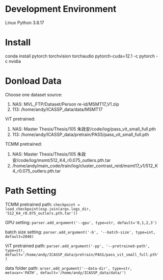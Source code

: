 # Development Environment
Linux
Python 3.8.17

# Install
conda install pytorch torchvision torchaudio pytorch-cuda=12.1 -c pytorch -c nvidia
  
# Donload Data
Choose one dataset source:
1. NAS: MVL_FTP/Dataset/Person re-id/MSMT17_V1.zip
2. 113: /home/andy/ICASSP_data/data/MSMT17

ViT pretrained:
1. NAS: Master Thesis/Thesis/105 朱政安/code/log/pass_vit_small_full.pth
2. 113: /home/andy/ICASSP_data/pretrain/PASS/pass_vit_small_full.pth

TCMM pretrained:
1. NAS: Master Thesis/Thesis/105 朱政安/code/log/msmt/512_K4_r0.075_outlers.pth.tar
2. /home/andy/main_code/train/log/cluster_contrast_reid/msmt17_v1/512_K4_r0.075_outlers.pth.tar

# Path Setting 
TCMM pretrained path: 
`checkpoint = load_checkpoint(osp.join(args.logs_dir, '512_K4_r0.075_outlers.pth.tar'))`

GPU setting: 
`parser.add_argument('--gpu', type=str, default='0,1,2,3')`

batch size setting:
`parser.add_argument('-b', '--batch-size', type=int, default=2048)`

ViT pretrained path:
`parser.add_argument('-pp', '--pretrained-path', type=str, default='/home/andy/ICASSP_data/pretrain/PASS/pass_vit_small_full.pth')`

data folder path:
`arser.add_argument('--data-dir', type=str, metavar='PATH', default='/home/andy/ICASSP_data/data/')` 

	